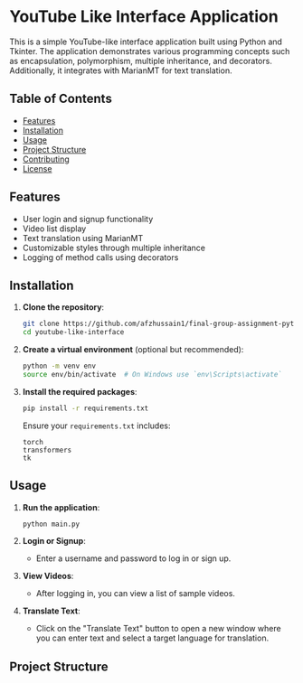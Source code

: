 # YouTube Like Interface Application

This is a simple YouTube-like interface application built using Python and Tkinter. The application demonstrates various programming concepts such as encapsulation, polymorphism, multiple inheritance, and decorators. Additionally, it integrates with MarianMT for text translation.

## Table of Contents
- [Features](#features)
- [Installation](#installation)
- [Usage](#usage)
- [Project Structure](#project-structure)
- [Contributing](#contributing)
- [License](#license)

## Features
- User login and signup functionality
- Video list display
- Text translation using MarianMT
- Customizable styles through multiple inheritance
- Logging of method calls using decorators

## Installation

1. **Clone the repository**:
    ```bash
    git clone https://github.com/afzhussain1/final-group-assignment-python-code.git
    cd youtube-like-interface
    ```

2. **Create a virtual environment** (optional but recommended):
    ```bash
    python -m venv env
    source env/bin/activate  # On Windows use `env\Scripts\activate`
    ```

3. **Install the required packages**:
    ```bash
    pip install -r requirements.txt
    ```

    Ensure your `requirements.txt` includes:
    ```
    torch
    transformers
    tk
    ```

## Usage

1. **Run the application**:
    ```bash
    python main.py
    ```

2. **Login or Signup**:
    - Enter a username and password to log in or sign up.

3. **View Videos**:
    - After logging in, you can view a list of sample videos.

4. **Translate Text**:
    - Click on the "Translate Text" button to open a new window where you can enter text and select a target language for translation.

## Project Structure


